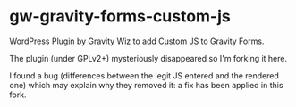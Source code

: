 # gw-gravity-forms-custom-js

WordPress Plugin by Gravity Wiz to add Custom JS to Gravity Forms.

The plugin (under GPLv2+) mysteriously disappeared so I'm forking it here.

I found a bug (differences between the legit JS entered and the rendered one)
which may explain why they removed it: a fix has been applied in this fork.
